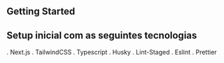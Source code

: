 ## Getting Started

## Setup inicial com as seguintes tecnologias

. Next.js
. TailwindCSS
. Typescript
. Husky
. Lint-Staged
. Eslint
. Prettier
